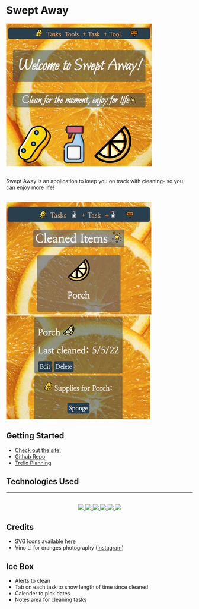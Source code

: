 # Swept Away
![main page](./main_app/static/images/main-page2.png)
##
Swept Away is an application to keep you on track with cleaning- so you can enjoy more life!

## 
![items list](./main_app/static/images/items-ss.png)
![items screenshot](./main_app/static/images/detail-ss.png)

## Getting Started
* [Check out the site!](https://swept-away-rlk.herokuapp.com/)
* [Github Repo](https://github.com/rharen11/swept-away)
* [Trello Planning](https://trello.com/b/tpM0bBsN/swept-away)

## Technologies Used
_______
<div align ="center">
<br>
<a href="#"><img src="https://img.shields.io/badge/html5-%23E34F26.svg?style=for-the-badge&logo=html5&logoColor=white" />  </a>
<a href ="#"><img src="https://img.shields.io/badge/python-%23323330.svg?style=for-the-badge&logo=python&logoColor=%23F7DF1E" />  </a>
<a href="#"><img src="https://img.shields.io/badge/Visual%20Studio-5C2D91.svg?style=for-the-badge&logo=visual-studio&logoColor=white" /> </a>
<a href="#"><img src="https://img.shields.io/badge/css3-%231572B6.svg?style=for-the-badge&logo=css3&logoColor=white" />  </a>
<a href="#"><img src="https://img.shields.io/badge/django-%23E34F26.svg?style=for-the-badge&logo=django&logoColor=white" />  </a>
<a href="#"><img src="https://img.shields.io/badge/docker-5C2D91.svg?style=for-the-badge&logo=docker&logoColor=white" /> </a>
<br>
</div>

## Credits
* SVG Icons available [here](https://www.svgrepo.com/)
* Vino Li for oranges photography ([Instagram](https://www.instagram.com/vesper.lin/))

## Ice Box
* Alerts to clean
* Tab on each task to show length of time since cleaned
* Calender to pick dates 
* Notes area for cleaning tasks